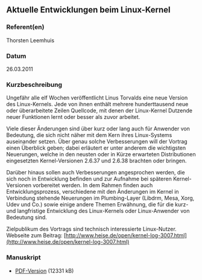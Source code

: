 
 
## Aktuelle Entwicklungen beim Linux-Kernel


### Referent(en)
 Thorsten Leemhuis

### Datum
 26.03.2011

### Kurzbeschreibung
 Ungefähr alle elf Wochen veröffentlicht Linus Torvalds eine neue Version des Linux-Kernels. Jede von ihnen enthält mehrere hunderttausend neue oder überarbeitete Zeilen Quellcode, mit denen der Linux-Kernel Dutzende neuer Funktionen lernt oder besser als zuvor arbeitet.

Viele dieser Änderungen sind über kurz oder lang auch für Anwender von Bedeutung, die sich nicht näher mit dem Kern ihres Linux-Systems auseinander setzen. Über genau solche Verbesserungen will der Vortrag einen Überblick geben; dabei erläutert er unter anderem die wichtigsten Neuerungen, welche in den neusten oder in Kürze erwarteten Distributionen eingesetzten Kernel-Versionen 2.6.37 und 2.6.38 brachten oder bringen.

Darüber hinaus sollen auch Verbesserungen angesprochen werden, die sich noch in Entwicklung befinden und zur Aufnahme bei späteren Kernel-Versionen vorbereitet werden. In dem Rahmen finden auch Entwicklungsprozess, verschiedene mit den Änderungen im Kernel in Verbindung stehende Neuerungen im Plumbing-Layer (Libdrm, Mesa, Xorg, Udev und Co.) sowie einige andere Themen Erwähnung, die für die kurz- und langfristige Entwicklung des Linux-Kernels oder Linux-Anwender von Bedeutung sind.

Zielpublikum des Vortrags sind technisch interessierte Linux-Nutzer. Webseite zum Beitrag: [http://www.heise.de/open/kernel-log-3007.html](http://www.heise.de/open/kernel-log-3007.html)


### Manuskript

          
* [PDF-Version](/download/Vortraege/Linux_Kernel_LIT_2011.pdf) (12331 kB)
                 
      
  

